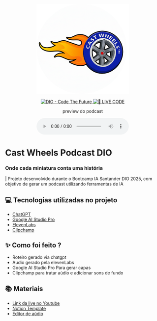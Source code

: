 <p align="center">
<img 
    src="./CastWheels2.png"
    width="300"
/>
</p>

<p align="center">
<a href="https://dio.me/">
    <img 
        src="https://img.shields.io/badge/DIO-Code_The_Future-28DA77?logo=youtube" 
        alt="DIO - Code The Future">
</a>
<a href="https://dio.me/">
<img 
    src="https://img.shields.io/badge/🔴_LIVE_CODE-FF5E72" 
    alt="🔴 LIVE CODE">
</a>
</p>

<p align="center">
    preview do podcast
</p>

<div align="center">
    <audio src="output/podcast_editado.MP3" controls title="Podcast editado"></audio>
</div>

# Cast Wheels Podcast DIO
### Onde cada miniatura conta uma história
| Projeto desenvolvido durante o Bootcamp IA Santander DIO 2025, com objetivo de gerar um podcast utilizando ferramentas de IA

## 💻 Tecnologias utilizadas no projeto

- [ChatGPT](https://chat.openai.com/) 
- [Google AI Studio Pro](https://www.midjourney.com/app/)
- [ElevenLabs](https://beta.elevenlabs.io/)
- [Clipchamp](https://www.capcut.com/pt-br/)

## ✨ Como foi feito ?

- Roteiro gerado via chatgpt
- Audio gerado pela elevenLabs
- Google AI Studio Pro Para gerar capas
- Clipchamp para tratar aúdio e adicionar sons de fundo

## 📚 Materiais

- [Link da live no Youtube](https://www.youtube.com)
- [Notion Template](https://helpful-jump-17b.notion.site/PAS-Podcast-AI-Studio-210489e15d7a4a73b743bb159e45d06f?pvs=4)
- [Editor de aúdio](https://www.capcut.com/editor?from_page=landing_page&__action_from=picture_V%C3%ADdeos%20profissionais%20em%20minutos,%20n%C3%A3o%20em%20horas.)
